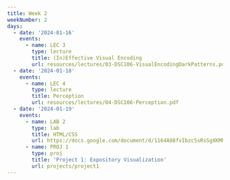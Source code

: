 ```yaml
---
title: Week 2
weekNumber: 2
days:
  - date: '2024-01-16'
    events:
      - name: LEC 3
        type: lecture
        title: (In)Effective Visual Encoding
        url: resources/lectures/03-DSC106-VisualEncodingDarkPatterns.pdf
  - date: '2024-01-18'
    events:
      - name: LEC 4
        type: lecture
        title: Perception
        url: resources/lectures/04-DSC106-Perception.pdf
  - date: '2024-01-19'
    events:
      - name: LAB 2
        type: lab
        title: HTML/CSS
        url: https://docs.google.com/document/d/1164A08fvIbzc5sRsSgXKMNkXq_aLh_uRYCemebGQeLM/edit?usp=sharing
      - name: PROJ 1
        type: proj
        title: 'Project 1: Expository Visualization'
        url: projects/project1
---
```

